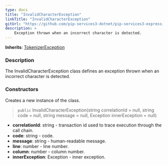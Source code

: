 ```yaml
---
type: docs
title: "InvalidCharacterException"
linkTitle: "InvalidCharacterException"
gitUrl: "https://github.com/pip-services3-dotnet/pip-services3-expressions-dotnet"
description: > 
    Exception thrown when an incorrect character is detected.
---
```


**Inherits**: [TokenizerException](../tokenizer_exception)

### Description

The InvalidCharacterException class defines an exception thrown when an incorrect character is detected.

### Constructors
Creates a new instance of the class. 

> `public` InvalidCharacterException(string correlationId = null, string code = null, string message = null, Exception innerException = null)

- **correlationId**: string - transaction id used to trace execution through the call chain.
- **code**: string - code.
- **message**: string - human-readable message.
- **line**: number - line number.
- **column**: number - column number.
- **innerException**: Exception - inner exception.

